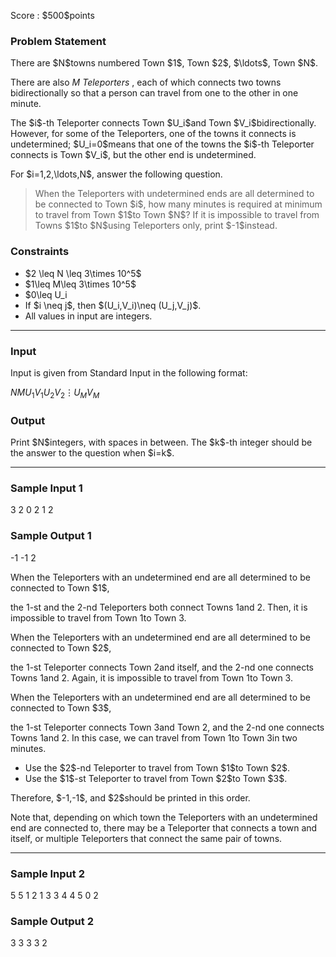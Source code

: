 
<div>

<span>

<span>

<p>
Score : $500$points
</p>

<div>

<section>

### **Problem Statement**

<p>
There are $N$towns
numbered Town $1$, Town $2$, $\ldots$, Town $N$.

There are also $M$
<em>
Teleporters
</em>
, each of which connects two towns bidirectionally so that a person can travel from one to the other in one minute.
</p>

<p>
The $i$-th Teleporter connects Town $U_i$and Town $V_i$bidirectionally.
However, for some of the Teleporters, one of the towns it connects is undetermined;
$U_i=0$means that one of the towns the $i$-th Teleporter connects is Town $V_i$,
but the other end is undetermined.
</p>

<p>
For $i=1,2,\ldots,N$, answer the following question.
</p>

<blockquote>

<p>
When the Teleporters with undetermined ends are all determined to be connected to Town $i$,
how many minutes is required at minimum to travel from Town $1$to Town $N$?
If it is impossible to travel from Towns $1$to $N$using Teleporters only, print $-1$instead.
</p>

</blockquote>

</section>

</div>

<div>

<section>

### **Constraints**

<ul>

<li>
$2 \leq N \leq 3\times 10^5$
</li>

<li>
$1\leq M\leq 3\times 10^5$
</li>

<li>
$0\leq U_i<V_i\leq N$
</li>

<li>
If $i \neq j$, then $(U_i,V_i)\neq (U_j,V_j)$.
</li>

<li>
All values in input are integers.
</li>

</ul>

</section>

</div>

---

<div>

<div>

<section>

### **Input**

<p>
Input is given from Standard Input in the following format:
</p>

<div>

$N$$M$$U_1$$V_1$$U_2$$V_2$$\vdots$$U_M$$V_M$
</div>

</section>

</div>

<div>

<section>

### **Output**

<p>
Print $N$integers, with spaces in between.
The $k$-th integer should be the answer to the question when $i=k$.
</p>

</section>

</div>

</div>

---

<div>

<section>

### **Sample Input 1**

<div>

3 2
0 2
1 2

</div>

</section>

</div>

<div>

<section>

### **Sample Output 1**

<div>

-1 -1 2

</div>

<p>
When the Teleporters with an undetermined end are all determined to be connected to Town $1$,

the $1$-st and the $2$-nd Teleporters both connect Towns $1$and $2$.
Then, it is impossible to travel from Town $1$to Town $3$.
</p>

<p>
When the Teleporters with an undetermined end are all determined to be connected to Town $2$,

the $1$-st Teleporter connects Town $2$and itself, and the $2$-nd one connects Towns $1$and $2$.
Again, it is impossible to travel from Town $1$to Town $3$.
</p>

<p>
When the Teleporters with an undetermined end are all determined to be connected to Town $3$,

the $1$-st Teleporter connects Town $3$and Town $2$, and the $2$-nd one connects Towns $1$and $2$.
In this case, we can travel from Town $1$to Town $3$in two minutes.
</p>

<ul>

<li>
Use the $2$-nd Teleporter to travel from Town $1$to Town $2$.
</li>

<li>
Use the $1$-st Teleporter to travel from Town $2$to Town $3$.
</li>

</ul>

<p>
Therefore, $-1,-1$, and $2$should be printed in this order.
</p>

<p>
Note that, depending on which town the Teleporters with an undetermined end are connected to,
there may be a Teleporter that connects a town and itself,
or multiple Teleporters that connect the same pair of towns.
</p>

</section>

</div>

---

<div>

<section>

### **Sample Input 2**

<div>

5 5
1 2
1 3
3 4
4 5
0 2

</div>

</section>

</div>

<div>

<section>

### **Sample Output 2**

<div>

3 3 3 3 2

</div>

</section>

</div>

</span>

</span>

</div>
